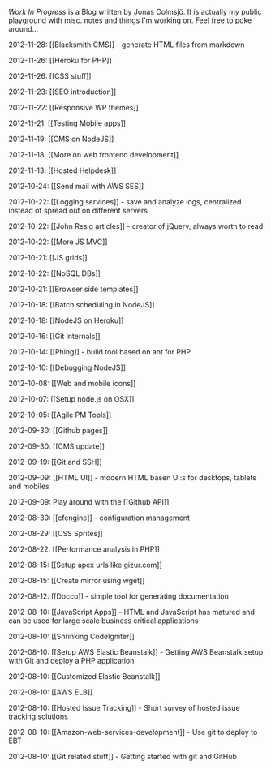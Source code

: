 _Work In Progress_ is a Blog written by Jonas Colmsjö. It is actually my public playground with misc. notes and things I'm working on. Feel free to poke around...

2012-11-28: [[Blacksmith CMS]] - generate HTML files from markdown

2012-11-26: [[Heroku for PHP]]

2012-11-26: [[CSS stuff]]

2012-11-23: [[SEO introduction]]

2012-11-22: [[Responsive WP themes]]

2012-11-21: [[Testing Mobile apps]]

2012-11-19: [[CMS on NodeJS]]

2012-11-18: [[More on web frontend development]]

2012-11-13: [[Hosted Helpdesk]]

2012-10-24: [[Send mail with AWS SES]]

2012-10-22: [[Logging services]] - save and analyze logs, centralized instead of spread out on different servers

2012-10-22: [[John Resig articles]] - creator of jQuery, always worth to read

2012-10-22: [[More JS MVC]]

2012-10-21: [[JS grids]]

2012-10-22: [[NoSQL DBs]]

2012-10-21: [[Browser side templates]]

2012-10-18: [[Batch scheduling in NodeJS]]

2012-10-18: [[NodeJS on Heroku]]

2012-10-16: [[Git internals]]

2012-10-14: [[Phing]] - build tool based on ant for PHP

2012-10-10: [[Debugging NodeJS]]

2012-10-08: [[Web and mobile icons]] 

2012-10-07: [[Setup node.js on OSX]]

2012-10-05: [[Agile PM Tools]]

2012-09-30: [[Github pages]]

2012-09-30: [[CMS update]]

2012-09-19: [[Git and SSH]]

2012-09-09: [[HTML UI]] - modern HTML basen UI:s for desktops, tablets and mobiles

2012-09-09: Play around with the [[Github API]]

2012-08-30: [[cfengine]] - configuration management

2012-08-29: [[CSS Sprites]]

2012-08-22: [[Performance analysis in PHP]]

2012-08-15: [[Setup apex urls like gizur.com]]

2012-08-15: [[Create mirror using wget]]

2012-08-12: [[Docco]] - simple tool for generating documentation

2012-08-10: [[JavaScript Apps]] - HTML and JavaScript has matured and can be used for large scale business critical applications

2012-08-10: [[Shrinking CodeIgniter]]

2012-08-10: [[Setup AWS Elastic Beanstalk]] - Getting AWS Beanstalk setup with Git and deploy a PHP application

2012-08-10: [[Customized Elastic Beanstalk]]

2012-08-10: [[AWS ELB]]

2012-08-10: [[Hosted Issue Tracking]] - Short survey of hosted issue tracking solutions

2012-08-10: [[Amazon-web-services-development]] - Use git to deploy to EBT

2012-08-10: [[Git related stuff]] - Getting started with git and GitHub

